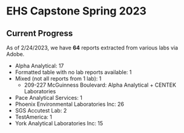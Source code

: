 # EHS Capstone Spring 2023

## Current Progress

As of 2/24/2023, we have **64** reports extracted from various labs via Adobe.

*   Alpha Analytical: 17  
*   Formatted table with no lab reports available: 1  
*   Mixed (not all reports from 1 lab): 1  
    *   209-227 McGuinness Boulevard: Alpha Analytical + CENTEK Laboratories  
*   Pace Analytical Services: 1  
*   Phoenix Environmental Laboratories Inc: 26  
*   SGS Accutest Lab: 2  
*   TestAmerica: 1  
*   York Analytical Laboratories Inc: 15